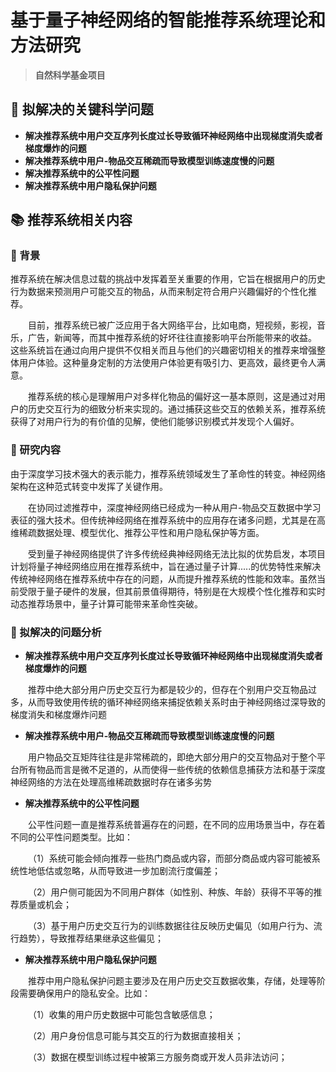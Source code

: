 # 基于量子神经网络的智能推荐系统理论和方法研究

>**自然科学基金项目**

## 📝 拟解决的关键科学问题
- **解决推荐系统中用户交互序列长度过长导致循环神经网络中出现梯度消失或者梯度爆炸的问题**
- **解决推荐系统中用户-物品交互稀疏而导致模型训练速度慢的问题**
- **解决推荐系统中的公平性问题**
- **解决推荐系统中用户隐私保护问题**

## 📚 推荐系统相关内容
### 🤗 背景
推荐系统在解决信息过载的挑战中发挥着至关重要的作用，它旨在根据用户的历史行为数据来预测用户可能交互的物品，从而来制定符合用户兴趣偏好的个性化推荐。
<p style="text-indent: 2em;">目前，推荐系统已被广泛应用于各大网络平台，比如电商，短视频，影视，音乐，广告，新闻等，而其中推荐系统的好坏往往直接影响平台所能带来的收益。
这些系统旨在通过向用户提供不仅相关而且与他们的兴趣密切相关的推荐来增强整体用户体验。这种量身定制的方法使用户体验更有吸引力、更高效，最终更令人满意。
<p style="text-indent: 2em;">推荐系统的核心是理解用户对多样化物品的偏好这一基本原则，这是通过对用户的历史交互行为的细致分析来实现的。通过捕获这些交互的依赖关系，推荐系统获得了对用户行为的有价值的见解，使他们能够识别模式并发现个人偏好。

### 🚀 研究内容
由于深度学习技术强大的表示能力，推荐系统领域发生了革命性的转变。神经网络架构在这种范式转变中发挥了关键作用。
<p style="text-indent: 2em;">在协同过滤推荐中，深度神经网络已经成为一种从用户-物品交互数据中学习表征的强大技术。但传统神经网络在推荐系统中的应用存在诸多问题，尤其是在高维稀疏数据处理、模型优化、推荐公平性和用户隐私保护等方面。
<p style="text-indent: 2em;">受到量子神经网络提供了许多传统经典神经网络无法比拟的优势启发，本项目计划将量子神经网络应用在推荐系统中，旨在通过量子计算.....的优势特性来解决传统神经网络在推荐系统中存在的问题，从而提升推荐系统的性能和效率。虽然当前受限于量子硬件的发展，但其前景值得期待，特别是在大规模个性化推荐和实时动态推荐场景中，量子计算可能带来革命性突破。

### 🌟 拟解决的问题分析
- **解决推荐系统中用户交互序列长度过长导致循环神经网络中出现梯度消失或者梯度爆炸的问题**
<p style="text-indent: 2em;">推荐中绝大部分用户历史交互行为都是较少的，但存在个别用户交互物品过多，从而导致使用传统的循环神经网络来捕捉依赖关系时由于神经网络过深导致的梯度消失和梯度爆炸问题

- **解决推荐系统中用户-物品交互稀疏而导致模型训练速度慢的问题**
<p style="text-indent: 2em;">用户物品交互矩阵往往是非常稀疏的，即绝大部分用户的交互物品对于整个平台所有物品而言是微不足道的，从而使得一些传统的依赖信息捕获方法和基于深度神经网络的方法在处理高维稀疏数据时存在诸多劣势

- **解决推荐系统中的公平性问题**
<p style="text-indent: 2em;">公平性问题一直是推荐系统普遍存在的问题，在不同的应用场景当中，存在着不同的公平性问题类型。比如：
<p style="text-indent: 2em;">（1）系统可能会倾向推荐一些热门商品或内容，而部分商品或内容可能被系统性地低估或忽略，从而导致进一步加剧流行度偏差；
<p style="text-indent: 2em;">（2）用户侧可能因为不同用户群体（如性别、种族、年龄）获得不平等的推荐质量或机会；
<p style="text-indent: 2em;">（3）基于用户历史交互行为的训练数据往往反映历史偏见（如用户行为、流行趋势），导致推荐结果继承这些偏见；

- **解决推荐系统中用户隐私保护问题**
<p style="text-indent: 2em;">推荐中用户隐私保护问题主要涉及在用户历史交互数据收集，存储，处理等阶段需要确保用户的隐私安全。比如：
<p style="text-indent: 2em;">（1）收集的用户历史数据中可能包含敏感信息；
<p style="text-indent: 2em;">（2）用户身份信息可能与其交互的行为数据直接相关；
<p style="text-indent: 2em;">（3）数据在模型训练过程中被第三方服务商或开发人员非法访问；

